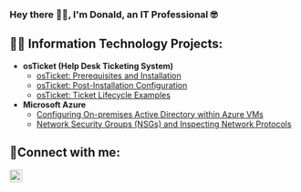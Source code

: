 ### Hey there 👋🏾, I'm Donald, an IT Professional 🤓

<h2>👨‍💻 Information Technology Projects:</h2>

- <b>osTicket (Help Desk Ticketing System)</b>
  - [osTicket: Prerequisites and Installation](https://github.com/donaldswinsonjr/osticket-prereqs)
  - [osTicket: Post-Installation Configuration](https://github.com/donaldswinsonjr/post-install-config)
  - [osTicket: Ticket Lifecycle Examples](https://github.com/donaldswinsonjr/ticket-lifecycle)
- <b>Microsoft Azure</b>
  - [Configuring On-premises Active Directory within Azure VMs](https://github.com/donaldswinsonjr/configure-ad)
  - [Network Security Groups (NSGs) and Inspecting Network Protocols](https://github.com/donaldswinsonjr/azure-network-protocols)

<h2>🤳Connect with me:</h2>

[<img align="left" alt="Josh | LinkedIn" width="22px" src="https://cdn.jsdelivr.net/npm/simple-icons@v3/icons/linkedin.svg" />][linkedin]

[linkedin]: https://www.linkedin.com/in/donald-swinson-jr-1ba345170/
